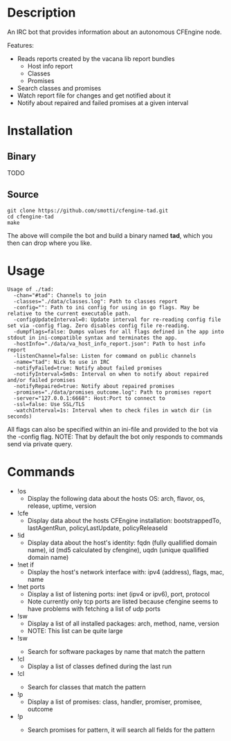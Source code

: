 # Description

An IRC bot that provides information about an autonomous CFEngine node.

Features:

* Reads reports created by the vacana lib report bundles
    * Host info report
    * Classes
    * Promises
* Search classes and promises
* Watch report file for changes and get notified about it
* Notify about repaired and failed promises at a given interval

# Installation

## Binary

TODO

## Source

```
git clone https://github.com/smotti/cfengine-tad.git
cd cfengine-tad
make
```

The above will compile the bot and build a binary named **tad**, which you
then can drop where you like.

# Usage

```
Usage of ./tad:
  -chan="#tad": Channels to join
  -classes="./data/classes.log": Path to classes report
  -config="": Path to ini config for using in go flags. May be relative to the current executable path.
  -configUpdateInterval=0: Update interval for re-reading config file set via -config flag. Zero disables config file re-reading.
  -dumpflags=false: Dumps values for all flags defined in the app into stdout in ini-compatible syntax and terminates the app.
  -hostInfo="./data/va_host_info_report.json": Path to host info report
  -listenChannel=false: Listen for command on public channels
  -name="tad": Nick to use in IRC
  -notifyFailed=true: Notify about failed promises
  -notifyInterval=5m0s: Interval on when to notify about repaired and/or failed promises
  -notifyRepaired=true: Notify about repaired promises
  -promises="./data/promises_outcome.log": Path to promises report
  -server="127.0.0.1:6668": Host:Port to connect to
  -ssl=false: Use SSL/TLS
  -watchInterval=1s: Interval when to check files in watch dir (in seconds)
```

All flags can also be specified within an ini-file and provided to the bot via the
-config flag.
NOTE: That by default the bot only responds to commands send via private query.

# Commands

* !os
    * Display the following data about the hosts OS: arch, flavor, os, release,
      uptime, version
* !cfe
    * Display data about the hosts CFEngine installation: bootstrappedTo,
      lastAgentRun, policyLastUpdate, policyReleaseId
* !id
    * Display data about the host's identity: fqdn (fully quallified domain
      name), id (md5 calculated by cfengine), uqdn (unique quallified domain
      name)
* !net if
    * Display the host's network interface with: ipv4 (address), flags, mac,
      name
* !net ports
    * Display a list of listening ports: inet (ipv4 or ipv6), port, protocol
    * Note currently only tcp ports are listed because cfengine seems to have
      problems with fetching a list of udp ports
* !sw
    * Display a list of all installed packages: arch, method, name, version
    * NOTE: This list can be quite large
* !sw <pattern>
    * Search for software packages by name that match the pattern
* !cl
    * Display a list of classes defined during the last run
* !cl <pattern>
    * Search for classes that match the pattern
* !p
    * Display a list of promises: class, handler, promiser, promisee, outcome
* !p <pattern>
    * Search promises for pattern, it will search all fields for the pattern
